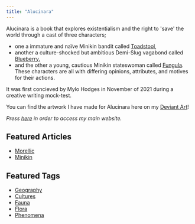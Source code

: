 ```yaml
---
title: "Alucinara"
---
```

Alucinara is a book that explores existentialism and the right to 'save' the world through a cast of three characters;
- one a immature and naïve Minikin bandit called [Toadstool](characters/toadstool.md),
- another a culture-shocked but ambitious Demi-Slug vagabond called [Blueberry](characters/blueberry.md),
- and the other a young, cautious Minikin stateswoman called [Fungula](characters/fungula.md).
These characters are all with differing opinions, attributes, and motives for their actions.

It was first concieved by Mylo Hodges in November of 2021 during a creative writing mock-test.

You can find the artwork I have made for Alucinara here on my [Deviant Art](https://www.deviantart.com/pyxelmusic)!

*Press [here](https://www.pyxelm.xyz/) in order to access my main website.*

## Featured Articles
- [Morellic](cultures/morellic.md)
- [Minikin](species/fauna/minikin.md)

## Featured Tags
- [Geography](tags/geography)
- [Cultures](tags/culture)
- [Fauna](tags/fauna)
- [Flora](tags/flora)
- [Phenomena](tags/phenomena)